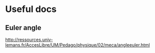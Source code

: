 # Useful docs

## Euler angle

<http://ressources.univ-lemans.fr/AccesLibre/UM/Pedago/physique/02/meca/angleeuler.html>
